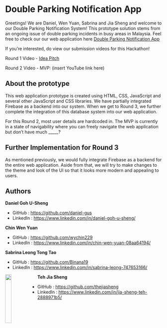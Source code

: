 # Double Parking Notification App
Greetings! We are Daniel, Wen Yuan, Sabrina and Jia Sheng and welcome to our Double Parking Notification System! This prototype solution stems from an ongoing issue of double parking incidents in busy areas in Malaysia. Feel free to check our our web application here [Double Parking Notification App](https://wychin229.github.io/double_park_sys/)

If you’re interested, do view our submission videos for this Hackathon!

Round 1 Video - [Idea Pitch](https://youtu.be/RfE3DayPM4U)

Round 2 Video - MVP: (insert YouTube link here)

## About the prototype
This web application prototype is created using HTML, CSS, JavaScript and several other JavaScript and CSS libraries. We have partially integrated Firebase as a backend into our system. When we get to Round 3, we further complete the integration of this database system into our web application.

For this Round 2, most user details are hardcoded in. The MVP is currently in a state of navigability where you can freely navigate the web application but don’t have much _____?

## Further Implementation for Round 3
As mentioned previously, we would fully integrate Firebase as a backend for the entire web application. Aside from that, we will try to make changes to the theme and look of the UI so that it looks more modern and appealing to users. 

## Authors
**Daniel Goh U-Sheng**     
- GitHub    : https://github.com/daniel-gus
- LinkedIn  : https://www.linkedin.com/in/daniel-goh-u-sheng/

**Chin Wen Yuan**
- GitHub    : https://github.com/wychin229
- LinkedIn  : https://www.linkedin.com/in/chin-wen-yuan-08aa64194/

**Sabrina Leong Tong Tao**
- GitHub    : https://github.com/Binana19
- LinkedIn  : https://www.linkedin.com/in/sabrina-leong-747653166/

<img src="https://media-exp1.licdn.com/dms/image/C4E03AQGccv_M_ggzCA/profile-displayphoto-shrink_800_800/0/1598970224313?e=1644451200&v=beta&t=wA0ZiIlmfaPaswb355t1yDRFD4fNsslzfkcD0Fxj_a4" width=20% height=20% align="left">


**Teh Jia Sheng**
- GitHub    : https://github.com/thejiasheng
- LinkedIn  : https://www.linkedin.com/in/jia-sheng-teh-2888971b5/
